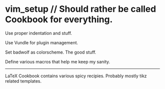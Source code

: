 # vim_setup // Should rather be called Cookbook for everything.
Use proper indentation and stuff.

Use Vundle for plugin management.

Set badwolf as colorscheme. The good stuff.

Define various macros that help me keep my sanity.

---

LaTeX Cookbook contains various spicy recipies.
Probably mostly tikz related templates.
